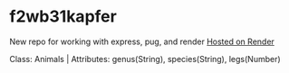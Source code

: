 # f2wb31kapfer
New repo for working with express, pug, and render
[Hosted on Render](https://f2wb31kapfer.onrender.com)

Class: Animals | Attributes: genus(String), species(String), legs(Number)